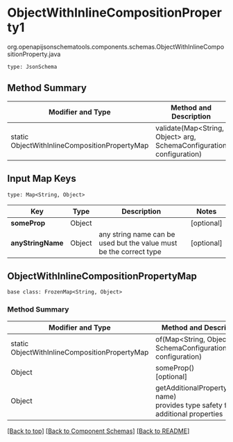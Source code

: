 # ObjectWithInlineCompositionProperty1
org.openapijsonschematools.components.schemas.ObjectWithInlineCompositionProperty.java
```
type: JsonSchema
```

## Method Summary
| Modifier and Type | Method and Description |
| ----------------- | ---------------------- |
| static ObjectWithInlineCompositionPropertyMap | validate(Map<String, Object> arg, SchemaConfiguration configuration) |

## Input Map Keys
```
type: Map<String, Object>
```
Key | Type |  Description | Notes
------------ | ------------- | ------------- | -------------
**someProp** | Object |  | [optional]
**anyStringName** | Object | any string name can be used but the value must be the correct type | [optional]

## ObjectWithInlineCompositionPropertyMap
```
base class: FrozenMap<String, Object>
```

### Method Summary
| Modifier and Type | Method and Description |
| ----------------- | ---------------------- |
| static ObjectWithInlineCompositionPropertyMap | of(Map<String, Object> arg, SchemaConfiguration configuration) |
| Object | someProp()<br>[optional] |
| Object | getAdditionalProperty(String name)<br>provides type safety for additional properties |


[[Back to top]](#top) [[Back to Component Schemas]](../../../README.md#Component-Schemas) [[Back to README]](../../../README.md)
